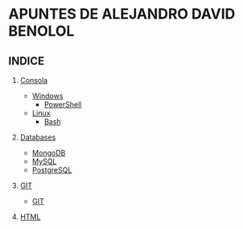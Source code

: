 # APUNTES DE ALEJANDRO DAVID BENOLOL

## INDICE

1) [Consola](./Consola/)
    - [Windows](./Consola/Windows/)
        - [PowerShell](./Consola/Windows/PowerShell/)
    - [Linux](./Consola/Linux/)
        - [Bash](./Consola/Linux/Bash/)

2) [Databases](./Databases/)
    - [MongoDB](./Databases/MongoDB/)
    - [MySQL](./Databases/MySQL/)
    - [PostgreSQL](./Databases/PostgreSQL/)

3) [GIT](./GIT/)
    - [GIT](./GIT/GIT.json)

4) [HTML](./HTML/)